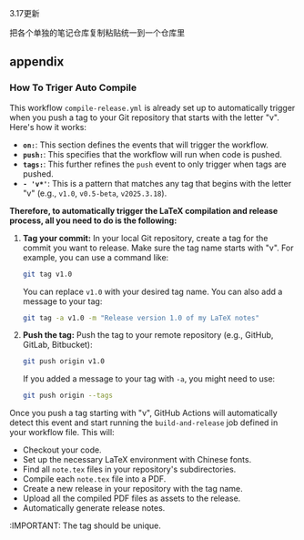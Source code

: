 3.17更新

把各个单独的笔记仓库复制粘贴统一到一个仓库里

## appendix

### How To Triger Auto Compile

This workflow `compile-release.yml` is already set up to automatically trigger when you push a tag to your Git repository that starts with the letter "v". Here's how it works:

* **`on:`**: This section defines the events that will trigger the workflow.
* **`push:`**: This specifies that the workflow will run when code is pushed.
* **`tags:`**: This further refines the `push` event to only trigger when tags are pushed.
* **`- 'v*'`**: This is a pattern that matches any tag that begins with the letter "v" (e.g., `v1.0`, `v0.5-beta`, `v2025.3.18`).

**Therefore, to automatically trigger the LaTeX compilation and release process, all you need to do is the following:**

1.  **Tag your commit:** In your local Git repository, create a tag for the commit you want to release. Make sure the tag name starts with "v". For example, you can use a command like:
    ```bash
    git tag v1.0
    ```
    You can replace `v1.0` with your desired tag name. You can also add a message to your tag:
    ```bash
    git tag -a v1.0 -m "Release version 1.0 of my LaTeX notes"
    ```

2.  **Push the tag:** Push the tag to your remote repository (e.g., GitHub, GitLab, Bitbucket):
    ```bash
    git push origin v1.0
    ```
    If you added a message to your tag with `-a`, you might need to use:
    ```bash
    git push origin --tags
    ```

Once you push a tag starting with "v", GitHub Actions will automatically detect this event and start running the `build-and-release` job defined in your workflow file. This will:

* Checkout your code.
* Set up the necessary LaTeX environment with Chinese fonts.
* Find all `note.tex` files in your repository's subdirectories.
* Compile each `note.tex` file into a PDF.
* Create a new release in your repository with the tag name.
* Upload all the compiled PDF files as assets to the release.
* Automatically generate release notes.

:IMPORTANT: The tag should be unique.